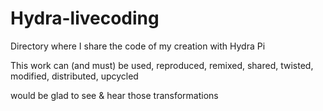# Hydra-livecoding
Directory where I share the code of my creation with Hydra Pi

This work can (and must) be used, reproduced, remixed, shared, twisted, 
modified, distributed, upcycled  

would be glad to see & hear those transformations 
